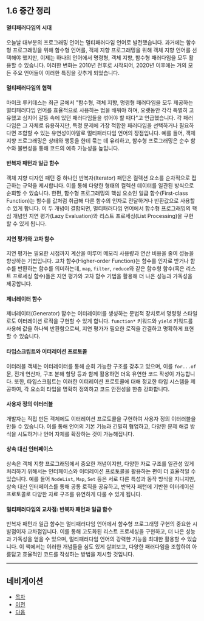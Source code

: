 ## 1.6 중간 정리

#### 멀티패러다임의 시대

오늘날 대부분의 프로그래밍 언어는 멀티패러다임 언어로 발전했습니다. 과거에는 함수형 프로그래밍을 위해 함수형 언어를, 객체 지향 프로그래밍을 위해 객체 지향 언어를 선택해야 했지만, 이제는 하나의 언어에서 명령형, 객체 지향, 함수형 패러다임을 모두 활용할 수 있습니다. 이러한 변화는 2010년 전후로 시작되어, 2020년 이후에는 거의 모든 주요 언어들이 이러한 특징을 갖추게 되었습니다.

#### 멀티패러다임의 협력

마이크 루키데스는 최근 글에서 "함수형, 객체 지향, 명령형 패러다임을 모두 제공하는 멀티패러다임 언어를 효율적으로 사용하는 법을 배워야 하며, 오랫동안 각각 특별히 고유했고 심지어 갈등 속에 있던 패러다임들을 섞어야 할 때다"고 언급했습니다. 각 패러다임은 그 자체로 유용하지만, 특정 문제에 가장 적합한 패러다임을 선택하거나 필요하다면 조합할 수 있는 유연성이야말로 멀티패러다임 언어의 장점입니다. 예를 들어, 객체 지향 프로그래밍은 상태와 행동을 한데 묶는 데 유리하고, 함수형 프로그래밍은 순수 함수와 불변성을 통해 코드의 예측 가능성을 높입니다.

#### 반복자 패턴과 일급 함수

객체 지향 디자인 패턴 중 하나인 반복자(Iterator) 패턴은 컬렉션 요소를 순차적으로 접근하는 규약을 제시합니다. 이를 통해 다양한 형태의 컬렉션 데이터를 일관된 방식으로 순회할 수 있습니다. 한편, 함수형 프로그래밍의 핵심 요소인 일급 함수(First-class Function)는 함수를 값처럼 취급해 다른 함수의 인자로 전달하거나 반환값으로 사용할 수 있게 합니다. 이 두 개념이 결합되면, 멀티패러다임 언어에서 함수형 프로그래밍의 핵심 개념인 지연 평가(Lazy Evaluation)와 리스트 프로세싱(List Processing)을 구현할 수 있게 됩니다.

#### 지연 평가와 고차 함수

지연 평가는 필요한 시점까지 계산을 미루어 메모리 사용량과 연산 비용을 줄여 성능을 향상하는 기법입니다. 고차 함수(Higher-order Function)는 함수를 인자로 받거나 함수를 반환하는 함수를 의미하는데, `map`, `filter`, `reduce`와 같은 함수형 함수(혹은 리스트 프로세싱 함수)들은 지연 평가와 고차 함수 기법을 활용해 더 나은 성능과 가독성을 제공합니다.

#### 제너레이터 함수

제너레이터(Generator) 함수는 이터레이터를 생성하는 문법적 장치로서 명령형 스타일로도 이터레이션 로직을 구현할 수 있게 합니다. `function*` 키워드와 `yield` 키워드를 사용해 값을 하나씩 반환함으로써, 지연 평가가 필요한 로직을 간결하고 명확하게 표현할 수 있습니다.

#### 타입스크립트와 이터레이션 프로토콜

이터러블 객체는 이터레이터를 통해 순회 가능한 구조를 갖추고 있으며, 이를 `for...of` 문, 전개 연산자, 구조 분해 할당 등과 함께 활용하면 더욱 유연한 코드 작성이 가능합니다. 또한, 타입스크립트는 이러한 이터레이션 프로토콜에 대해 정교한 타입 시스템을 제공하여, 각 요소의 타입을 명확히 정의하고 코드 안전성을 한층 강화합니다.

#### 사용자 정의 이터러블

개발자는 직접 만든 객체에도 이터레이션 프로토콜을 구현하여 사용자 정의 이터러블을 만들 수 있습니다. 이를 통해 언어의 기본 기능과 긴밀히 협업하고, 다양한 문제 해결 방식을 시도하거나 언어 자체를 확장하는 것이 가능해집니다.

#### 상속 대신 인터페이스

상속은 객체 지향 프로그래밍에서 중요한 개념이지만, 다양한 자료 구조를 일관성 있게 처리하기 위해서는 인터페이스와 이터레이션 프로토콜을 활용하는 편이 더 효율적일 수 있습니다. 예를 들어 `NodeList`, `Map`, `Set` 등은 서로 다른 특성과 동작 방식을 지니지만, 상속 대신 인터페이스를 통해 공통 로직을 공유하고, 반복자 패턴에 기반한 이터레이션 프로토콜로 다양한 자료 구조를 유연하게 다룰 수 있게 됩니다.

#### 멀티패러다임의 교차점: 반복자 패턴과 일급 함수

반복자 패턴과 일급 함수는 멀티패러다임 언어에서 함수형 프로그래밍 구현의 중요한 시발점이자 교차점입니다. 이를 통해 고도화된 리스트 프로세싱을 구현하고, 더 나은 성능과 가독성을 얻을 수 있으며, 멀티패러다임 언어의 강력한 기능을 최대한 활용할 수 있습니다. 이 책에서는 이러한 개념들을 심도 있게 살펴보고, 다양한 패러다임을 조합하여 아름답고 효율적인 코드를 작성하는 방법을 제시할 것입니다.

---

## 네비게이션

- [목차](README.md)
- [이전](1.5-이터러블-프로토콜이-상속이-아닌-인터페이스로-설계된-이유.md)
- [다음](2.0-함수형-프로그래밍과-타입-시스템,-그리고-LISP.md)